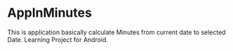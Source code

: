 # AppInMinutes
This is application basically calculate Minutes from current date to selected Date. Learning Project for Android.
